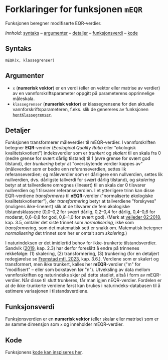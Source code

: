 # Forklaringer for funksjonen `mEQR`

Funksjonen beregner modifiserte EQR-verdier.

_Innhold:_ [syntaks](#syntaks) – [argumenter](#argumenter) – [detaljer](#detaljer) – [funksjonsverdi](#funksjonsverdi) – [kode](#kode)


## Syntaks

```{r}
mEQR(x, klassegrenser)
```


## Argumenter

* `x` (**numerisk vektor**) er en verdi (eller en vektor eller matrise av verdier) av en vannforskriftsparameter oppgitt på parameterens opprinnelige måleskala.
* `klassegrenser` (**numerisk vektor**) er klassegrensene for den aktuelle vannforskriftsparameteren, f.eks. slik de genereres av funksjonen [`hentKlassegrenser`](hentKlassegrenser.md).


## Detaljer

Funksjonen transformerer måleverdier til mEQR-verdier.
I vannforskriften betegner **EQR**-verdier (_Ecological Quality Ratio_ eller "økologisk kvalitetskvotient") indeksverdier som er _trunkert_ og _skalert_ til en skala fra 0 (nedre grense for svært dårlig tilstand) til 1 (øvre grense for svært god tilstand), der
_trunkering_ betyr at "overskytende verdier kappes av" (måleverdier som er bedre enn referanseverdien, settes lik referanseverdien; og måleverdier som er dårligere enn nullverdien, settes lik nullverdien, dvs. dårligste tallverdi for svært dårlig tilstand), og 
_skalering_ betyr at at tallverdiene omregnes (lineært) til en skala der 0 tilsvarer nullverdien og 1 tilsvarer referanseverdien.
I et ytterligere trinn kan disse EQR-verdiene _transformeres_ til **nEQR**-verdier ("normaliserte økologiske kvalitetskvotienter"), der
_transformering_ betyr at tallverdiene "forskyves" (muligens ikke-lineært) slik at de tilsvarer de fem økologiske tilstandsklassene (0,0&ndash;0,2 for svært dårlig, 0,2&ndash;0,4 for dårlig, 0,4&ndash;0,6 for moderat, 0,6&ndash;0,8 for god, 0,8&ndash;1,0 for svært god). 
(Merk at [veileder 02:2018](https://www.vannportalen.no/veiledere/klassifiseringsveileder/), kap. 3.5, omtaler det siste trinnet som _normalisering_, ikke som _transformering_, som det matematisk sett er snakk om.
Matematisk betegner _normalisering_ det trinnet som her er omtalt som _skalering_.)

I naturindeksen er det imidlertid behov for ikke-trunkerte tilstandsverdier.
Sandvik ([2019](http://hdl.handle.net/11250/2631056), kap. 2.3) har derfor foreslått å endre på trinnenes rekkefølge: (1) skalering, (2) transformering, (3) trunkering
(for en detaljert redegjørelse se [Fremstad mfl. 2023](https://hdl.handle.net/11250/3104185), kap. 3.6.).
Verdiene som er skalert og transformert, men ikke trunkert, kalles her **mEQR**-verdier ("m" for "modifisert" – eller som bokstaven før "n").
Utveksling av data mellom vannforskriften og naturindeks skjer på dette stadiet, altså i form av mEQR-verdier.
Når disse til slutt trunkeres, får man igjen nEQR-verdier.
Fordelen er at de ikke-trunkerte verdiene først kan brukes i naturindeks-databasen til å estimere variasjonen i tilstandsverdiene.


## Funksjonsverdi

Funksjonsverdien er en **numerisk vektor** (eller skalar eller matrise) som er av samme dimensjon som `x` og inneholder mEQR-verdier.


## Kode

Funksjonens [kode kan inspiseres her](../R/mEQR.R).

